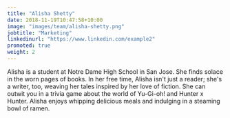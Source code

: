 ```yaml
---
title: "Alisha Shetty"
date: 2018-11-19T10:47:58+10:00
image: "images/team/alisha-shetty.png"
jobtitle: "Marketing"
linkedinurl: "https://www.linkedin.com/example2"
promoted: true
weight: 2
---
```


Alisha is a student at Notre Dame High School in San Jose. She finds solace in the worn pages of books. In her free time, Alisha isn't just a reader; she's a writer, too, weaving her tales inspired by her love of fiction. She can outwit you in a trivia game about the world of Yu-Gi-oh! and Hunter x Hunter. Alisha enjoys whipping delicious meals and indulging in a steaming bowl of ramen.

